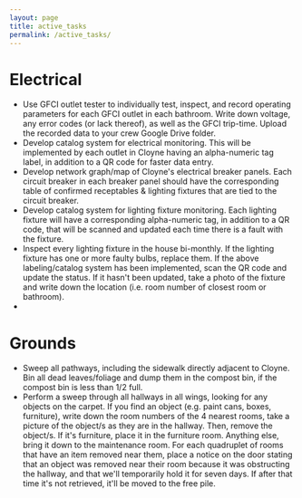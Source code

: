 ```yaml
---
layout: page
title: active_tasks
permalink: /active_tasks/
---
```


# Electrical
- Use GFCI outlet tester to individually test, inspect, and record operating parameters for each GFCI outlet in each bathroom. Write down voltage, any error codes (or lack thereof), as well as the GFCI trip-time. Upload the recorded data to your crew Google Drive folder.
- Develop catalog system for electrical monitoring. This will be implemented by each outlet in Cloyne having an alpha-numeric tag label, in addition to a QR code for faster data entry.
- Develop network graph/map of Cloyne's electrical breaker panels. Each circuit breaker in each breaker panel should have the corresponding table of confirmed receptables & lighting fixtures that are tied to the circuit breaker.
- Develop catalog system for lighting fixture monitoring. Each lighting fixture will have a corresponding alpha-numeric tag, in addition to a QR code, that will be scanned and updated each time there is a fault with the fixture.
- Inspect every lighting fixture in the house bi-monthly. If the lighting fixture has one or more faulty bulbs, replace them. If the above labeling/catalog system has been implemented, scan the QR code and update the status. If it hasn't been updated, take a photo of the fixture and write down the location (i.e. room number of closest room or bathroom).
- 

# Grounds
- Sweep all pathways, including the sidewalk directly adjacent to Cloyne. Bin all dead leaves/foliage and dump them in the compost bin, if the compost bin is less than 1/2 full.
- Perform a sweep through all hallways in all wings, looking for any objects on the carpet. If you find an object (e.g. paint cans, boxes, furniture), write down the room numbers of the 4 nearest rooms, take a picture of the object/s as they are in the hallway. Then, remove the object/s. If it's furniture, place it in the furniture room. Anything else, bring it down to the maintenance room. For each quadruplet of rooms that have an item removed near them, place a notice on the door stating that an object was removed near their room because it was obstructing the hallway, and that we'll temporarily hold it for seven days. If after that time it's not retrieved, it'll be moved to the free pile.
